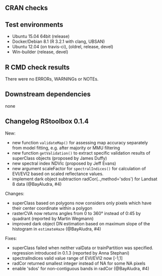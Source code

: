 ## CRAN checks
## Test environments
* Ubuntu 15.04 64bit (release)
* Docker/Debian 8.1 (R 3.2.1 with clang, UBSAN) 
* Ubuntu 12.04 (on travis-ci), (oldrel, release, devel)
* Win-builder (release, devel)

## R CMD check results
There were no ERRORs, WARNINGs or NOTEs. 

## Downstream dependencies
none



## Changelog RStoolbox 0.1.4
New:
* new function `validateMap()` for assessing map accuracy separately from model fitting, e.g. after majority or MMU filtering
* new function `getValidation()` to extract specific validation results of superClass objects (proposed by James Duffy)
* new spectral index NDVIc (proposed by Jeff Evans)
* new argument scaleFactor for `spectralIndices()` for calculation of EVI/EVI2 based on scaled reflectance values. 
* implement dark object subtraction radCor(..,method='sdos') for Landsat 8 data (@BayAludra, #4)

Changes:
* superClass based on polygons now considers only pixels which have their center coordinate within a polygon  
* rasterCVA now returns angles from 0 to 360° instead of 0:45 by quadrant (reported by Martin Wegmann)
* improved dark object DN estimation based on maximum slope of the histogram in `estimateHaze` (@BayAludra, #4)

Fixes:
* superClass failed when neither valData or trainPartition was specified. regression introduced in 0.1.3 (reported by Anna Stephani)
* spectralIndices valid value range of EVI/EVI2 now [-1,1]
* radCor returned smallest integer instead of NA for some NA pixels
* enable 'sdos' for non-contiguous bands in radCor (@BayAludra, #4)

 